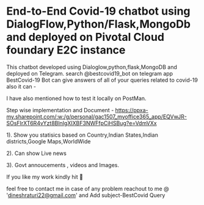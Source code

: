# End-to-End Covid-19 chatbot using DialogFlow,Python/Flask,MongoDb and deployed on Pivotal Cloud foundary E2C instance
This chatbot developed using Dialoglow,python,flask,MongoDB and deployed on Telegram. search @bestcovid19_bot on telegram app
BestCovid-19 Bot can give answers of all of your queries related to covid-19 also it can -

I have also mentioned how to test it locally on PostMan.


Step wise implementation and Document - https://ppxa-my.sharepoint.com/:w:/g/personal/gac1507_myoffice365_app/EQVwJR-SOsFIrXT6R4vYzt8BlnIgXIXBF3NWFfpCiHSBug?e=VdmVXx


1). Show you statisics based on Country,Indian States,Indian districts,Google Maps,WorldWide


2). Can show Live news


3). Govt annoucements , videos and Images.

If you like my work kindly hit 🌟


feel free to contact me in case of any problem reachout to me @ 'dineshraturi22@gmail.com' and Add subject-BestCovid Query


